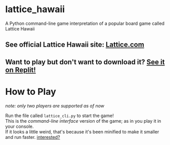 # lattice_hawaii
A Python command-line game interpretation of a popular board game called Lattice Hawaii

## See official Lattice Hawaii site: [Lattice.com](https://latice.com/)

## Want to play but don't want to download it? [See it on Replit!](https://replit.com/@SaberCodeBoy/latticehawaii)

# How to Play

*note: only two players are supported as of now*

Run the file called `lattice_cli.py` to start the game!  
This is the  *command-line interface* version of the game; as in you play it in your console.  
If it looks a little weird, that's because it's been minified to make it smaller and run faster. [interested?](https://python-minifier.com/)
